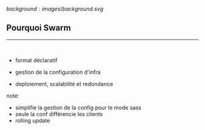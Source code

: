 $background:images/background.svg$
## Pourquoi Swarm
---
<br/>

* format déclaratif

* gestion de la configuration d'infra

* deploiement, scalabilité et redondance

note:
* simplifie la gestion de la config pour le mode sass
* seule la conf différencie les clients
* rolling update
